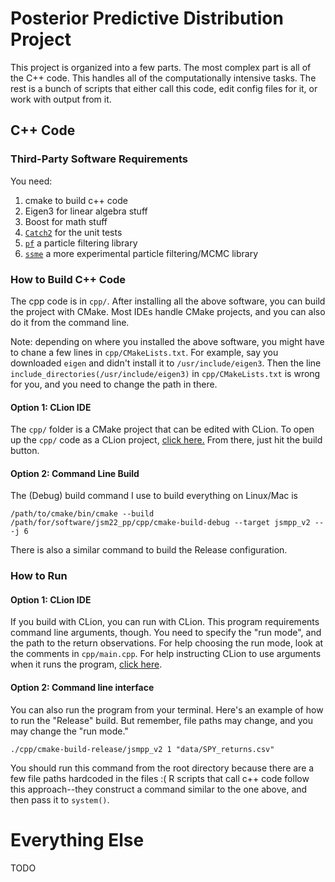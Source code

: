 # Posterior Predictive Distribution Project

This project is organized into a few parts. The most complex part is all of the C++ code. This handles all of the computationally intensive tasks. The rest is a bunch of scripts that either call this code, edit config files for it, or work with output from it. 

## C++ Code

### Third-Party Software Requirements

You need:

 1. cmake to build c++ code
 2. Eigen3 for linear algebra stuff
 3. Boost for math stuff
 4. [`Catch2`](https://github.com/catchorg/Catch2/blob/devel/docs/cmake-integration.md#installing-catch2-from-git-repository) for the unit tests
 5. [`pf`](https://github.com/tbrown122387/pf) a particle filtering library
 6. [`ssme`](https://github.com/tbrown122387/ssme) a more experimental particle filtering/MCMC library

### How to Build C++ Code

The cpp code is in `cpp/`. After installing all the above software, you can build the project with CMake. Most IDEs handle CMake projects, and you can also do it from the command line. 

Note: depending on where you installed the above software, you might have to chane a few lines in `cpp/CMakeLists.txt`. For example, say you downloaded `eigen` and didn't install it to `/usr/include/eigen3`. Then the line `include_directories(/usr/include/eigen3)` in `cpp/CMakeLists.txt` is wrong for you, and you need to change the path in there. 

#### Option 1: CLion IDE

The `cpp/` folder is a CMake project that can be edited with CLion. To open up the `cpp/` code as a CLion project,
[click here.](https://www.jetbrains.com/help/clion/creating-new-project-from-scratch.html) From there, just hit the build button.

#### Option 2: Command Line Build

The (Debug) build command I use to build everything on Linux/Mac is

	/path/to/cmake/bin/cmake --build /path/for/software/jsm22_pp/cpp/cmake-build-debug --target jsmpp_v2 -- -j 6

There is also a similar command to build the Release configuration.

### How to Run

#### Option 1: CLion IDE

If you build with CLion, you can run with CLion. This program requirements command line arguments, though. You need to specify the "run mode", and the path to the return observations. For help choosing the run mode, look at the comments in `cpp/main.cpp`. For help instructing CLion to use arguments when it runs the program, [click here](https://www.jetbrains.com/help/clion/run-debug-configuration.html#envvars-progargs).

#### Option 2: Command line interface

You can also run the program from your terminal. Here's an example of how to run the "Release" build. But remember, file paths may change, and you may change the "run mode."

	./cpp/cmake-build-release/jsmpp_v2 1 "data/SPY_returns.csv"

You should run this command from the root directory because there are a few file paths hardcoded in the files :( R scripts that call c++ code follow this approach--they construct a command similar to the one above, and then pass it to `system()`.

# Everything Else

TODO

